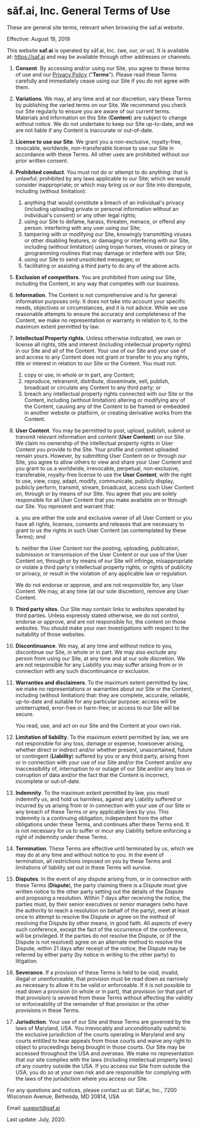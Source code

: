 # sāf.ai, Inc. General Terms of Use

These are general site terms, relevant when browsing the saf.ai website.

Effective: August 19, 2019

This website **saf.ai** is operated by sāf.ai, Inc. (we, our, or us). It
is available at: <https://saf.ai> and may be available through other
addresses or channels.

1. **Consent**. By accessing and/or using our Site, you agree to these
    terms of use and our [Privacy Policy](privacy.html) (\"**Terms**\").
    Please read these Terms carefully and immediately cease using our
    Site if you do not agree with them.

2. **Variations**. We may, at any time and at our discretion, vary
    these Terms by publishing the varied terms on our Site. We recommend
    you check our Site regularly to ensure you are aware of our current
    terms. Materials and information on this Site (**Content**) are
    subject to change without notice. We do not undertake to keep our
    Site up-to-date, and we are not liable if any Content is inaccurate
    or out-of-date.

3. **License to use our Site**. We grant you a non-exclusive,
    royalty-free, revocable, worldwide, non-transferable license to use
    our Site in accordance with these Terms. All other uses are
    prohibited without our prior written consent.

4. **Prohibited conduct**. You must not do or attempt to do anything:
    that is unlawful; prohibited by any laws applicable to our Site;
    which we would consider inappropriate; or which may bring us or our
    Site into disrepute, including (without limitation):

    1. anything that would constitute a breach of an individual's
        privacy (including uploading private or personal information
        without an individual\'s consent) or any other legal rights;
    2. using our Site to defame, harass, threaten, menace, or offend
        any person. interfering with any user using our Site;
    3. tampering with or modifying our Site, knowingly transmitting
        viruses or other disabling features, or damaging or interfering
        with our Site, including (without limitation) using trojan
        horses, viruses or piracy or ¡programming routines that may
        damage or interfere with our Site;
    4. using our Site to send unsolicited messages; or
    5. facilitating or assisting a third party to do any of the above
        acts.

5. **Exclusion of competitors**. You are prohibited from using our
    Site, including the Content, in any way that competes with our
    business.

6. **Information**. The Content is not comprehensive and is for general
    information purposes only. It does not take into account your
    specific needs, objectives or circumstances, and it is not advice.
    While we use reasonable attempts to ensure the accuracy and
    completeness of the Content, we make no representation or warranty
    in relation to it, to the maximum extent permitted by law.

7. **Intellectual Property rights**. Unless otherwise indicated, we own
    or license all rights, title and interest (including intellectual
    property rights) in our Site and all of the Content. Your use of our
    Site and your use of and access to any Content does not grant or
    transfer to you any rights, title or interest in relation to our
    Site or the Content. You must not:

    1. copy or use, in whole or in part, any Content;
    2. reproduce, retransmit, distribute, disseminate, sell, publish,
        broadcast or circulate any Content to any third party; or
    3. breach any intellectual property rights connected with our Site
        or the Content, including (without limitation) altering or
        modifying any of the Content, causing any of the Content to be
        framed or embedded in another website or platform, or creating
        derivative works from the Content.

8. **User Content**. You may be permitted to post, upload, publish,
    submit or transmit relevant information and content (**User
    Content**) on our Site. We claim no ownership of the intellectual
    property rights in User Content you provide to the Site. Your
    profile and content uploaded remain yours. However, by submitting
    User Content on or through our Site, you agree to allow others to
    view and share your User Content and you grant to us a worldwide,
    irrevocable, perpetual, non-exclusive, transferable, royalty-free
    license to use the **User Content**, with the right to use, view,
    copy, adapt, modify, communicate, publicly display, publicly
    perform, transmit, stream, broadcast, access such User Content on,
    through or by means of our Site. You agree that you are solely
    responsible for all User Content that you make available on or
    through our Site. You represent and warrant that:

    a. you are either the sole and exclusive owner of all User Content
        or you have all rights, licenses, consents and releases that are
        necessary to grant to us the rights in such User Content (as
        contemplated by these Terms); *and*

    b. neither the User Content nor the posting, uploading,
        publication, submission or transmission of the User Content or
        our use of the User Content on, through or by means of our Site
        will infringe, misappropriate or violate a third party\'s
        intellectual property rights, or rights of publicity or privacy,
        or result in the violation of any applicable law or regulation.

    We do not endorse or approve, and are not responsible for, any User
    Content. We may, at any time (at our sole discretion), remove any
    User Content.

9. **Third party sites**. Our Site may contain links to websites
    operated by third parties. Unless expressly stated otherwise, we do
    not control, endorse or approve, and are not responsible for, the
    content on those websites. You should make your own investigations
    with respect to the suitability of those websites.

10. **Discontinuance**. We may, at any time and without notice to you,
    discontinue our Site, in whole or in part. We may also exclude any
    person from using our Site, at any time and at our sole discretion.
    We are not responsible for any Liability you may suffer arising from
    or in connection with any such discontinuance or exclusion.

11. **Warranties and disclaimers**. To the maximum extent permitted by
    law, we make no representations or warranties about our Site or the
    Content, including (without limitation) that: they are complete,
    accurate, reliable, up-to-date and suitable for any particular
    purpose; access will be uninterrupted, error-free or harm-free; or
    access to our Site will be secure.

    You read, use, and act on our Site and the Content at your own risk.

12. **Limitation of liability**. To the maximum extent permitted by law,
    we are not responsible for any loss, damage or expense, howsoever
    arising, whether direct or indirect and/or whether present,
    unascertained, future or contingent (**Liability**) suffered by you
    or any third party, arising from or in connection with your use of
    our Site and/or the Content and/or any inaccessibility of,
    interruption to or outage of our Site and/or any loss or corruption
    of data and/or the fact that the Content is incorrect, incomplete or
    out-of-date.

13. **Indemnity**. To the maximum extent permitted by law, you must
    indemnify us, and hold us harmless, against any Liability suffered
    or incurred by us arising from or in connection with your use of our
    Site or any breach of these Terms or any applicable laws by you.
    This indemnity is a continuing obligation, independent from the
    other obligations under these Terms, and continues after these Terms
    end. It is not necessary for us to suffer or incur any Liability
    before enforcing a right of indemnity under these Terms.

14. **Termination**. These Terms are effective until terminated by us,
    which we may do at any time and without notice to you. In the event
    of termination, all restrictions imposed on you by these Terms and
    limitations of liability set out in these Terms will survive.

15. **Disputes**. In the event of any dispute arising from, or in
    connection with these Terms (**Dispute**), the party claiming there
    is a Dispute must give written notice to the other party setting out
    the details of the Dispute and proposing a resolution. Within 7 days
    after receiving the notice, the parties must, by their senior
    executives or senior managers (who have the authority to reach a
    resolution on behalf of the party), meet at least once to attempt to
    resolve the Dispute or agree on the method of resolving the Dispute
    by other means, in good faith. All aspects of every such conference,
    except the fact of the occurrence of the conference, will be
    privileged. If the parties do not resolve the Dispute, or (if the
    Dispute is not resolved) agree on an alternate method to resolve the
    Dispute, within 21 days after receipt of the notice, the Dispute may
    be referred by either party (by notice in writing to the other
    party) to litigation.

16. **Severance**. If a provision of these Terms is held to be void,
    invalid, illegal or unenforceable, that provision must be read down
    as narrowly as necessary to allow it to be valid or enforceable. If
    it is not possible to read down a provision (in whole or in part),
    that provision (or that part of that provision) is severed from
    these Terms without affecting the validity or enforceability of the
    remainder of that provision or the other provisions in these Terms.

17. **Jurisdiction**. Your use of our Site and these Terms are governed
    by the laws of Maryland, USA. You irrevocably and unconditionally
    submit to the exclusive jurisdiction of the courts operating in
    Maryland and any courts entitled to hear appeals from those courts
    and waive any right to object to proceedings being brought in those
    courts. Our Site may be accessed throughout the USA and overseas. We
    make no representation that our site complies with the laws
    (including intellectual property laws) of any country outside the
    USA. If you access our Site from outside the USA, you do so at your
    own risk and are responsible for complying with the laws of the
    jurisdiction where you access our Site.

For any questions and notices, please contact us at: Sāf.ai, Inc., 7200
Wisconsin Avenue, Bethesda, MD 20814, USA

Email: <support@saf.ai>

Last update: July, 2020.
